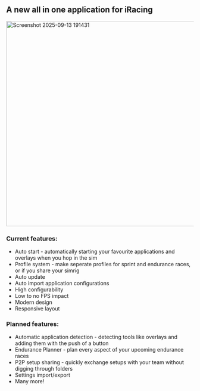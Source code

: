 ## A new all in one application for iRacing
<img width="900" height="550" alt="Screenshot 2025-09-13 191431" src="https://github.com/user-attachments/assets/affeb971-a965-4b50-a2ab-eb09e4aca937" />

### Current features:
* Auto start - automatically starting your favourite applications and overlays when you hop in the sim
* Profile system - make seperate profiles for sprint and endurance races, or if you share your simrig
* Auto update
* Auto import application configurations
* High configurability
* Low to no FPS impact
* Modern design
* Responsive layout

### Planned features:
* Automatic application detection - detecting tools like overlays and adding them with the push of a button
* Endurance Planner - plan every aspect of your upcoming endurance races
* P2P setup sharing - quickly exchange setups with your team without digging through folders
* Settings import/export
* Many more!
